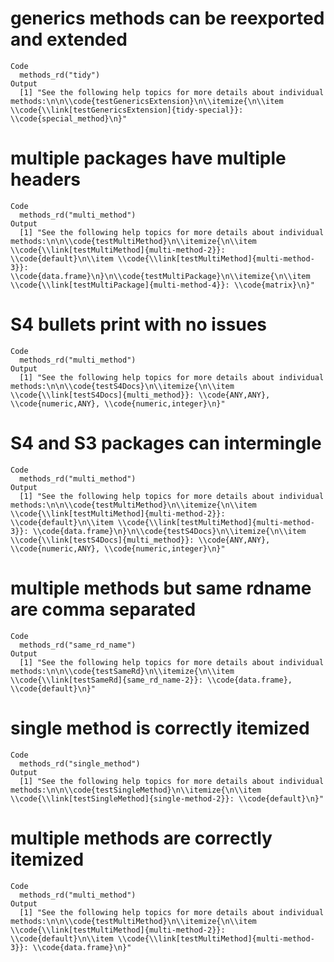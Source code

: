 # generics methods can be reexported and extended

    Code
      methods_rd("tidy")
    Output
      [1] "See the following help topics for more details about individual methods:\n\n\\code{testGenericsExtension}\n\\itemize{\n\\item \\code{\\link[testGenericsExtension]{tidy-special}}: \\code{special_method}\n}"

# multiple packages have multiple headers

    Code
      methods_rd("multi_method")
    Output
      [1] "See the following help topics for more details about individual methods:\n\n\\code{testMultiMethod}\n\\itemize{\n\\item \\code{\\link[testMultiMethod]{multi-method-2}}: \\code{default}\n\\item \\code{\\link[testMultiMethod]{multi-method-3}}: \\code{data.frame}\n}\n\\code{testMultiPackage}\n\\itemize{\n\\item \\code{\\link[testMultiPackage]{multi-method-4}}: \\code{matrix}\n}"

# S4 bullets print with no issues

    Code
      methods_rd("multi_method")
    Output
      [1] "See the following help topics for more details about individual methods:\n\n\\code{testS4Docs}\n\\itemize{\n\\item \\code{\\link[testS4Docs]{multi_method}}: \\code{ANY,ANY}, \\code{numeric,ANY}, \\code{numeric,integer}\n}"

# S4 and S3 packages can intermingle

    Code
      methods_rd("multi_method")
    Output
      [1] "See the following help topics for more details about individual methods:\n\n\\code{testMultiMethod}\n\\itemize{\n\\item \\code{\\link[testMultiMethod]{multi-method-2}}: \\code{default}\n\\item \\code{\\link[testMultiMethod]{multi-method-3}}: \\code{data.frame}\n}\n\\code{testS4Docs}\n\\itemize{\n\\item \\code{\\link[testS4Docs]{multi_method}}: \\code{ANY,ANY}, \\code{numeric,ANY}, \\code{numeric,integer}\n}"

# multiple methods but same rdname are comma separated

    Code
      methods_rd("same_rd_name")
    Output
      [1] "See the following help topics for more details about individual methods:\n\n\\code{testSameRd}\n\\itemize{\n\\item \\code{\\link[testSameRd]{same_rd_name-2}}: \\code{data.frame}, \\code{default}\n}"

# single method is correctly itemized

    Code
      methods_rd("single_method")
    Output
      [1] "See the following help topics for more details about individual methods:\n\n\\code{testSingleMethod}\n\\itemize{\n\\item \\code{\\link[testSingleMethod]{single-method-2}}: \\code{default}\n}"

# multiple methods are correctly itemized

    Code
      methods_rd("multi_method")
    Output
      [1] "See the following help topics for more details about individual methods:\n\n\\code{testMultiMethod}\n\\itemize{\n\\item \\code{\\link[testMultiMethod]{multi-method-2}}: \\code{default}\n\\item \\code{\\link[testMultiMethod]{multi-method-3}}: \\code{data.frame}\n}"

